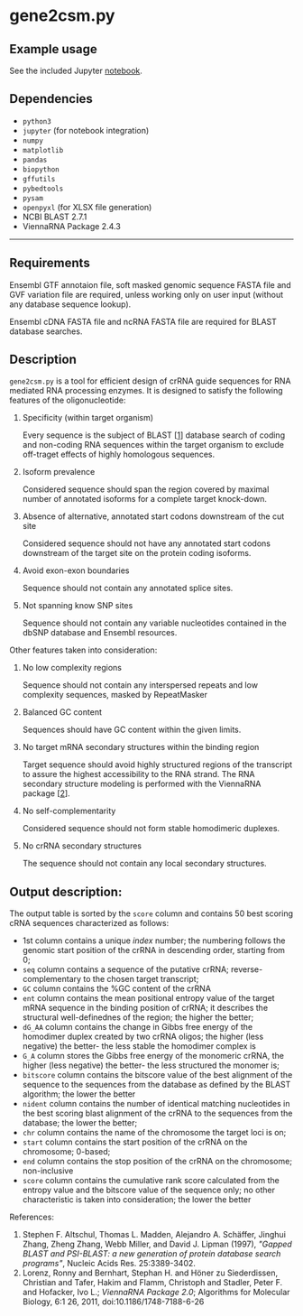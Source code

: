 gene2csm.py
==================

## Example usage

See the included Jupyter [notebook](./gene2csm.ipynb).

## Dependencies

* `python3`
* `jupyter` (for notebook integration)
* `numpy`
* `matplotlib`
* `pandas`
* `biopython`
* `gffutils`
* `pybedtools`
* `pysam`
* `openpyxl` (for XLSX file generation)
* NCBI BLAST 2.7.1
* ViennaRNA Package 2.4.3

---

## Requirements

Ensembl GTF annotaion file, soft masked genomic sequence FASTA file and GVF
variation file are required, unless working only on user input (without any
database sequence lookup). 


Ensembl cDNA FASTA file and ncRNA FASTA file are required for BLAST database
searches.

## Description

`gene2csm.py` is a tool for efficient design of crRNA guide sequences for RNA mediated RNA processing enzymes. It is designed to satisfy the following features of the oligonucleotide:

1. Specificity (within target organism)

   Every sequence is the subject of BLAST \[[1](#r1)\] database search of coding and non-coding RNA sequences within the target organism to exclude off-traget effects of highly homologous sequences.

1. Isoform prevalence

   Considered sequence should span the region covered by maximal number of annotated isoforms for a complete target knock-down.

1. Absence of alternative, annotated start codons downstream of the cut site

   Considered sequence should not have any annotated start codons downstream of the target site on the protein coding isoforms.

1. Avoid exon-exon boundaries

   Sequence should not contain any annotated splice sites.

1. Not spanning know SNP sites

   Sequence should not contain any variable nucleotides contained in the dbSNP database and Ensembl resources.


Other features taken into consideration:

1. No low complexity regions

   Sequence should not contain any interspersed repeats and low complexity sequences, masked by RepeatMasker

1. Balanced GC content

   Sequences should have GC content within the given limits.

1. No target mRNA secondary structures within the binding region

   Target sequence should avoid highly structured regions of the transcript to assure the highest accessibility to the RNA strand. The RNA secondary structure modeling is performed with the ViennaRNA package \[[2](#r2)\].

1. No self-complementarity

   Considered sequence should not form stable homodimeric duplexes.

1. No crRNA secondary structures

   The sequence should not contain any local secondary structures.


## Output description:

The output table is sorted by the `score` column and contains 50 best scoring cRNA sequences characterized as follows:

* 1st column contains a unique _index_ number; the numbering follows the genomic start position of the crRNA in descending order, starting from 0;
* `seq` column contains a sequence of the putative crRNA; reverse-complementary to the chosen target transcript;
* `GC` column contains the %GC content of the crRNA
* `ent` column contains the mean positional entropy value of the target mRNA sequence in the binding position of crRNA; it describes the structural well-definednes of the region; the higher the better;
* `dG_AA` column contains the change in Gibbs free energy of the homodimer duplex created by two crRNA oligos; the higher (less negative) the better- the less stable the homodimer complex is
* `G_A` column stores the Gibbs free energy of the monomeric crRNA, the higher (less negative) the better- the less structured the monomer is;
* `bitscore` column contains the bitscore value of the best alignment of the sequence to the sequences from the database as defined by the BLAST algorithm; the lower the better
* `nident` column contains the number of identical matching nucleotides in the best scoring blast alignment of the crRNA to the sequences from the database; the lower the better;
* `chr` column contains the name of the chromosome the target loci is on;
* `start` column contains the start position of the crRNA on the chromosome; 0-based;
* `end` column contains the stop position of the crRNA on the chromosome;
non-inclusive
* `score` column contains the cumulative rank score calculated from the entropy value and the bitscore value of the sequence only; no other characteristic is taken into consideration; the lower the better 


References:
1. <a name="r1"></a>Stephen F. Altschul, Thomas L. Madden, Alejandro A. Schäffer, Jinghui Zhang, Zheng Zhang, Webb Miller, and David J. Lipman (1997), _"Gapped BLAST and PSI-BLAST: a new generation of protein database search programs"_, Nucleic Acids Res. 25:3389-3402.
2. <a name="r2"></a>Lorenz, Ronny and Bernhart, Stephan H. and Höner zu Siederdissen, Christian and Tafer, Hakim and Flamm, Christoph and Stadler, Peter F. and Hofacker, Ivo L.; _ViennaRNA Package 2.0_; Algorithms for Molecular Biology, 6:1 26, 2011, doi:10.1186/1748-7188-6-26
